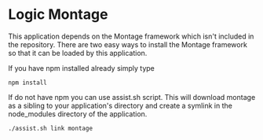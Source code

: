 Logic Montage
===============

This application depends on the Montage framework which isn't included in the repository. There are two easy ways to
install the Montage framework so that it can be loaded by this application.

If you have npm installed already simply type
```
npm install
```

If do not have npm you can use assist.sh script. This will download montage as a sibling to your application's directory
and create a symlink in the node_modules directory of the application.
```
./assist.sh link montage
```